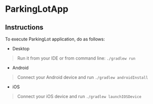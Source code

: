 # ParkingLotApp

Instructions
-----------------
To execute ParkingLot application, do as follows:

* Desktop
> Run it from your IDE or from command line: `./gradlew run`
* Android
> Connect your Android device and run `./gradlew androidInstall`
* iOS
> Connect your iOS device and run `./gradlew launchIOSDevice`
